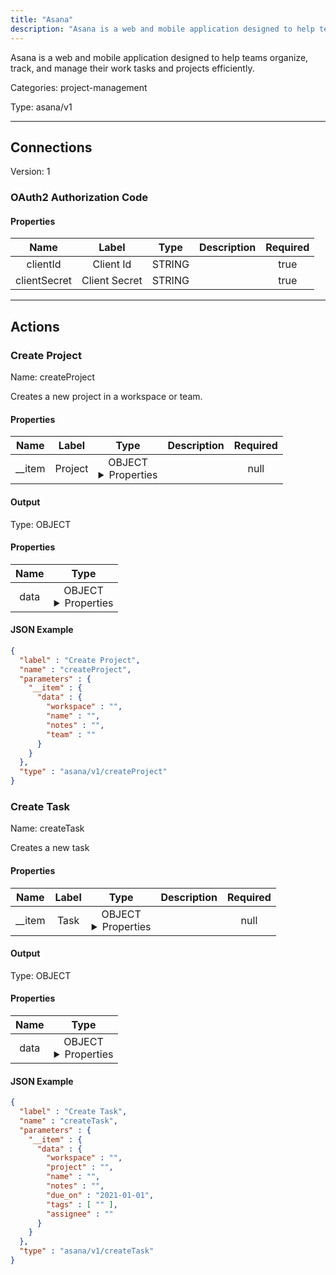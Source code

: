 ```yaml
---
title: "Asana"
description: "Asana is a web and mobile application designed to help teams organize, track, and manage their work tasks and projects efficiently."
---
```


Asana is a web and mobile application designed to help teams organize, track, and manage their work tasks and projects efficiently.


Categories: project-management


Type: asana/v1

<hr />



## Connections

Version: 1


### OAuth2 Authorization Code

#### Properties

|      Name       |      Label     |     Type     |     Description     | Required |
|:---------------:|:--------------:|:------------:|:-------------------:|:--------:|
| clientId | Client Id | STRING |  | true |
| clientSecret | Client Secret | STRING |  | true |





<hr />



## Actions


### Create Project
Name: createProject

Creates a new project in a workspace or team.

#### Properties

|      Name       |      Label     |     Type     |     Description     | Required |
|:---------------:|:--------------:|:------------:|:-------------------:|:--------:|
| __item | Project | OBJECT <details> <summary> Properties </summary> {{STRING\(workspace), STRING\(name), STRING\(notes), STRING\(team)}\(data)} </details> |  | null |


#### Output



Type: OBJECT


#### Properties

|     Name     |     Type     |
|:------------:|:------------:|
| data | OBJECT <details> <summary> Properties </summary> {STRING\(gid), STRING\(name), STRING\(notes), {STRING\(gid), STRING\(name)}\(team), {STRING\(gid), STRING\(name)}\(workspace)} </details> |




#### JSON Example
```json
{
  "label" : "Create Project",
  "name" : "createProject",
  "parameters" : {
    "__item" : {
      "data" : {
        "workspace" : "",
        "name" : "",
        "notes" : "",
        "team" : ""
      }
    }
  },
  "type" : "asana/v1/createProject"
}
```


### Create Task
Name: createTask

Creates a new task

#### Properties

|      Name       |      Label     |     Type     |     Description     | Required |
|:---------------:|:--------------:|:------------:|:-------------------:|:--------:|
| __item | Task | OBJECT <details> <summary> Properties </summary> {{STRING\(workspace), STRING\(project), STRING\(name), STRING\(notes), DATE\(due_on), [STRING]\(tags), STRING\(assignee)}\(data)} </details> |  | null |


#### Output



Type: OBJECT


#### Properties

|     Name     |     Type     |
|:------------:|:------------:|
| data | OBJECT <details> <summary> Properties </summary> {STRING\(gid), DATE\(due_on), STRING\(notes), STRING\(name), {STRING\(gid), STRING\(name)}\(workspace), [{STRING\(gid), STRING\(name)}]\(tags), {STRING\(gid), STRING\(name)}\(assignee)} </details> |




#### JSON Example
```json
{
  "label" : "Create Task",
  "name" : "createTask",
  "parameters" : {
    "__item" : {
      "data" : {
        "workspace" : "",
        "project" : "",
        "name" : "",
        "notes" : "",
        "due_on" : "2021-01-01",
        "tags" : [ "" ],
        "assignee" : ""
      }
    }
  },
  "type" : "asana/v1/createTask"
}
```




